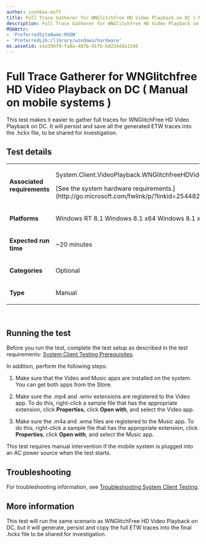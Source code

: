 ```yaml
---
author: joshbax-msft
title: Full Trace Gatherer for WNGlitchfree HD Video Playback on DC ( Manual on mobile systems )
description: Full Trace Gatherer for WNGlitchfree HD Video Playback on DC ( Manual on mobile systems )
MSHAttr:
- 'PreferredSiteName:MSDN'
- 'PreferredLib:/library/windows/hardware'
ms.assetid: e1e296f9-fa8a-407b-91fb-bd224dda1546
---
```


# Full Trace Gatherer for WNGlitchfree HD Video Playback on DC ( Manual on mobile systems )


This test makes it easier to gather full traces for WNGlitchFree HD Video Playback on DC. It will persist and save all the generated ETW traces into the .hckx file, to be shared for investigation.

## Test details


<table>
<colgroup>
<col width="50%" />
<col width="50%" />
</colgroup>
<tbody>
<tr class="odd">
<td><p><strong>Associated requirements</strong></p></td>
<td><p>System.Client.VideoPlayback.WNGlitchfreeHDVideoPlayback</p>
<p>[See the system hardware requirements.](http://go.microsoft.com/fwlink/p/?linkid=254482)</p></td>
</tr>
<tr class="even">
<td><p><strong>Platforms</strong></p></td>
<td><p>Windows RT 8.1 Windows 8.1 x64 Windows 8.1 x86</p></td>
</tr>
<tr class="odd">
<td><p><strong>Expected run time</strong></p></td>
<td><p>~20 minutes</p></td>
</tr>
<tr class="even">
<td><p><strong>Categories</strong></p></td>
<td><p>Optional</p></td>
</tr>
<tr class="odd">
<td><p><strong>Type</strong></p></td>
<td><p>Manual</p></td>
</tr>
</tbody>
</table>

 

## Running the test


Before you run the test, complete the test setup as described in the test requirements: [System Client Testing Prerequisites](system-client-testing-prerequisites.md).

In addition, perform the following steps:

1.  Make sure that the Video and Music apps are installed on the system. You can get both apps from the Store.

2.  Make sure the .mp4 and .wmv extensions are registered to the Video app. To do this, right-click a sample file that has the appropriate extension, click **Properties**, click **Open with**, and select the Video app.

3.  Make sure the .m4a and .wma files are registered to the Music app. To do this, right-click a sample file that has the appropriate extension, click **Properties**, click **Open with**, and select the Music app.

This test requires manual intervention if the mobile system is plugged into an AC power source when the test starts.

## Troubleshooting


For troubleshooting information, see [Troubleshooting System Client Testing](troubleshooting-system-client-testing.md).

## More information


This test will run the same scenario as WNGlitchFree HD Video Playback on DC, but it will generate, persist and copy the full ETW traces into the final .hckx file to be shared for investigation.

 

 






